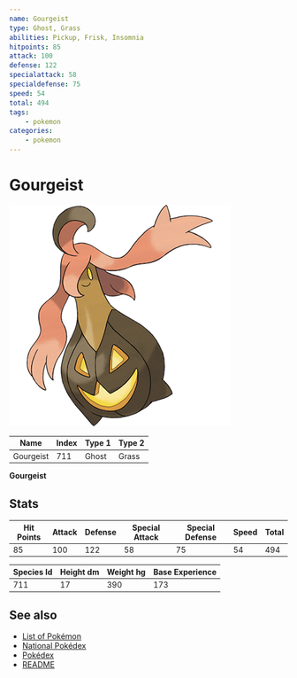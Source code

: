 ```yaml
---
name: Gourgeist
type: Ghost, Grass
abilities: Pickup, Frisk, Insomnia
hitpoints: 85
attack: 100
defense: 122
specialattack: 58
specialdefense: 75
speed: 54
total: 494
tags:
    - pokemon
categories:
    - pokemon
---
```


# Gourgeist


![Gourgeist](images/711.png)

| **Name** | **Index** | **Type 1** | **Type 2** |
|----|----|----|----|
| Gourgeist | 711 | Ghost | Grass  |

**Gourgeist** 


## Stats

| **Hit Points** | **Attack** | **Defense** | **Special Attack** | **Special Defense** | **Speed** | **Total** |
|----------------|------------|-------------|--------------------|---------------------|-----------|-----------|
| 85 | 100 | 122 | 58 | 75 | 54 | 494 |


| **Species Id** | **Height dm** | **Weight hg** | **Base Experience** |
|----------------|------------|------------|---------------------|
| 711 | 17 | 390 | 173 |

## See also

- [List of Pokémon](../pokemon.md)
- [National Pokédex](../national_pokedex.md)
- [Pokédex](../pokedex.md)
- [README](../README.md)
